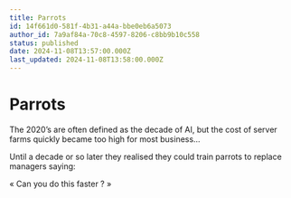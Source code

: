 ```yaml
---
title: Parrots
id: 14f661d0-581f-4b31-a44a-bbe0eb6a5073
author_id: 7a9af84a-70c8-4597-8206-c8bb9b10c558
status: published
date: 2024-11-08T13:57:00.000Z
last_updated: 2024-11-08T13:58:00.000Z
---
```


# Parrots


The 2020’s are often defined as the decade of AI, but the cost of server farms quickly became too high for most business…

Until a decade or so later they realised they could train parrots to replace managers saying:

« Can you do this faster ? »
